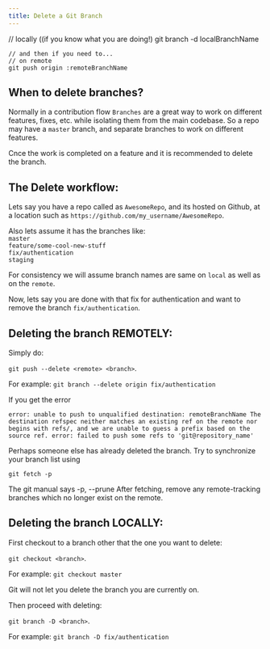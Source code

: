 ```yaml
---
title: Delete a Git Branch 
---
```

// locally ((if you know what you are doing!)
    git branch -d localBranchName

    // and then if you need to...
    // on remote
    git push origin :remoteBranchName

## When to delete branches?

Normally in a contribution flow `Branches` are a great way to work on different features, fixes, etc. while isolating them from the main codebase. So a repo may have a `master` branch, and separate branches to work on different features.

Cnce the work is completed on a feature and it is recommended to delete the branch.

## The Delete workflow:

Lets say you have a repo called as `AwesomeRepo`, and its hosted on Github, at a location such as `https://github.com/my_username/AwesomeRepo`.

Also lets assume it has the branches like:  
`master`  
`feature/some-cool-new-stuff`  
`fix/authentication`  
`staging`

For consistency we will assume branch names are same on `local` as well as on the `remote`.

Now, lets say you are done with that fix for authentication and want to remove the branch `fix/authentication`.

## Deleting the branch REMOTELY:

Simply do:

`git push --delete <remote> <branch>`.

For example: `git branch --delete origin fix/authentication`

If you get the error

    error: unable to push to unqualified destination: remoteBranchName The destination refspec neither matches an existing ref on the remote nor begins with refs/, and we are unable to guess a prefix based on the source ref. error: failed to push some refs to 'git@repository_name'

Perhaps someone else has already deleted the branch. Try to synchronize your branch list using

    git fetch -p

The git manual says -p, --prune After fetching, remove any remote-tracking branches which no longer exist on the remote.

## Deleting the branch LOCALLY:

First checkout to a branch other that the one you want to delete:

`git checkout <branch>`.

For example: `git checkout master`

Git will not let you delete the branch you are currently on.

Then proceed with deleting:

`git branch -D <branch>`.

For example: `git branch -D fix/authentication`